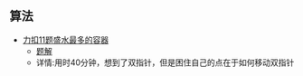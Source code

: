 ## 算法
+ [力扣11题盛水最多的容器](https://leetcode-cn.com/problems/container-with-most-water/)  
    + [题解](https://github.com/X-Leonidas/FUCK_LeetCode/blob/main/src/cn/xy/leetcode/middle/array/A0011ContainerWithMostWater.java)
    + 详情:用时40分钟，想到了双指针，但是困住自己的点在于如何移动双指针
